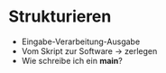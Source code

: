 
# Strukturieren

* Eingabe-Verarbeitung-Ausgabe
* Vom Skript zur Software -> zerlegen
* Wie schreibe ich ein __main__?

